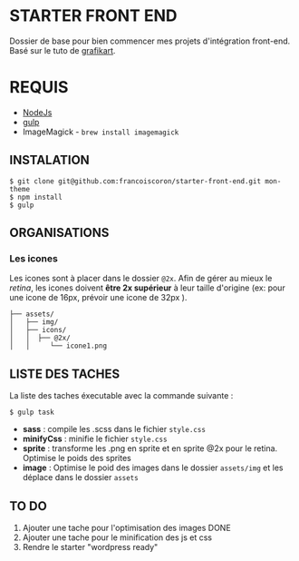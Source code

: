 # STARTER FRONT END
Dossier de base pour bien commencer mes projets d'intégration front-end. Basé sur le tuto de [grafikart](http://www.grafikart.fr/tutoriels/html-css/sass-libsass-nodejs-553).

# REQUIS

- [NodeJs](http://nodejs.org/)
- [gulp](http://gulpjs.com/)
- ImageMagick - `brew install imagemagick`

## INSTALATION

    $ git clone git@github.com:francoiscoron/starter-front-end.git mon-theme
    $ npm install
    $ gulp

## ORGANISATIONS
### Les icones
Les icones sont à placer dans le dossier `@2x`. Afin de gérer au mieux le *retina*, les icones doivent **être 2x supérieur** à leur taille d'origine (ex: pour une icone de 16px, prévoir une icone de 32px ).
    

    ├── assets/
    │   ├── img/
    │   ├── icons/
    │   │  ├── @2x/
    │   │     └── icone1.png


## LISTE DES TACHES
La liste des taches éxecutable avec la commande suivante :
 ```
 $ gulp task
 ```

- **sass** : compile les .scss dans le fichier `style.css`
- **minifyCss** : minifie le fichier `style.css`
- **sprite** : transforme les .png en sprite et en sprite @2x pour le retina. Optimise le poids des sprites
- **image** : Optimise le poid des images dans le dossier `assets/img` et les déplace dans le dossier `assets`

## TO DO
1. Ajouter une tache pour l'optimisation des images DONE
2. Ajouter une tache pour le minification des js et css
3. Rendre le starter "wordpress ready"
